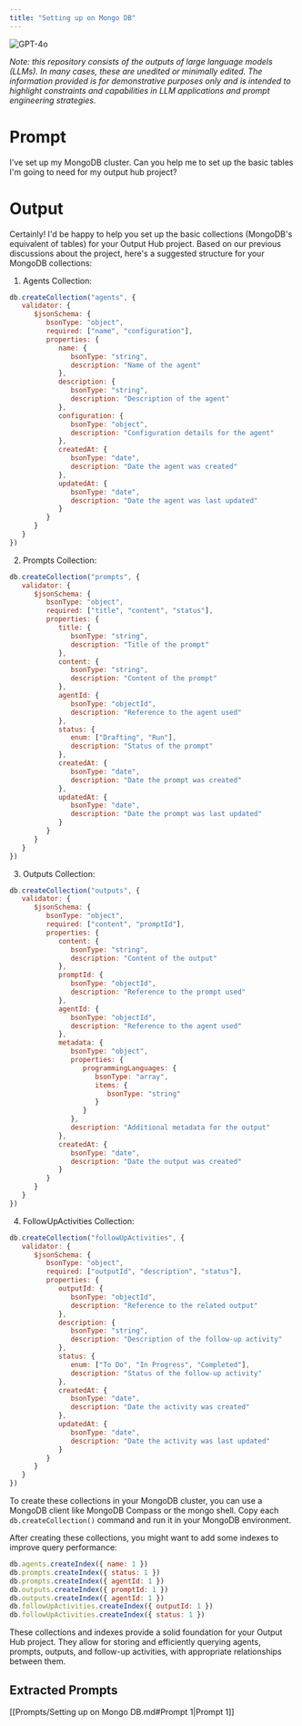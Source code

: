 ```yaml
---
title: "Setting up on Mongo DB"
---
```

![GPT-4o](https://img.shields.io/badge/GPT--4o-3333FF?style=for-the-badge&logo=openai&logoColor=white)



*Note: this repository consists of the outputs of large language models (LLMs). In many cases, these are unedited or minimally edited. The information provided is for demonstrative purposes only and is intended to highlight constraints and capabilities in LLM applications and prompt engineering strategies.*


# Prompt
I've set up my MongoDB cluster. Can you help me to set up the basic tables I'm going to need for my output hub project?

# Output
Certainly! I'd be happy to help you set up the basic collections (MongoDB's equivalent of tables) for your Output Hub project. Based on our previous discussions about the project, here's a suggested structure for your MongoDB collections:

1. Agents Collection:
```javascript
db.createCollection("agents", {
   validator: {
      $jsonSchema: {
         bsonType: "object",
         required: ["name", "configuration"],
         properties: {
            name: {
               bsonType: "string",
               description: "Name of the agent"
            },
            description: {
               bsonType: "string",
               description: "Description of the agent"
            },
            configuration: {
               bsonType: "object",
               description: "Configuration details for the agent"
            },
            createdAt: {
               bsonType: "date",
               description: "Date the agent was created"
            },
            updatedAt: {
               bsonType: "date",
               description: "Date the agent was last updated"
            }
         }
      }
   }
})
```

2. Prompts Collection:
```javascript
db.createCollection("prompts", {
   validator: {
      $jsonSchema: {
         bsonType: "object",
         required: ["title", "content", "status"],
         properties: {
            title: {
               bsonType: "string",
               description: "Title of the prompt"
            },
            content: {
               bsonType: "string",
               description: "Content of the prompt"
            },
            agentId: {
               bsonType: "objectId",
               description: "Reference to the agent used"
            },
            status: {
               enum: ["Drafting", "Run"],
               description: "Status of the prompt"
            },
            createdAt: {
               bsonType: "date",
               description: "Date the prompt was created"
            },
            updatedAt: {
               bsonType: "date",
               description: "Date the prompt was last updated"
            }
         }
      }
   }
})
```

3. Outputs Collection:
```javascript
db.createCollection("outputs", {
   validator: {
      $jsonSchema: {
         bsonType: "object",
         required: ["content", "promptId"],
         properties: {
            content: {
               bsonType: "string",
               description: "Content of the output"
            },
            promptId: {
               bsonType: "objectId",
               description: "Reference to the prompt used"
            },
            agentId: {
               bsonType: "objectId",
               description: "Reference to the agent used"
            },
            metadata: {
               bsonType: "object",
               properties: {
                  programmingLanguages: {
                     bsonType: "array",
                     items: {
                        bsonType: "string"
                     }
                  }
               },
               description: "Additional metadata for the output"
            },
            createdAt: {
               bsonType: "date",
               description: "Date the output was created"
            }
         }
      }
   }
})
```

4. FollowUpActivities Collection:
```javascript
db.createCollection("followUpActivities", {
   validator: {
      $jsonSchema: {
         bsonType: "object",
         required: ["outputId", "description", "status"],
         properties: {
            outputId: {
               bsonType: "objectId",
               description: "Reference to the related output"
            },
            description: {
               bsonType: "string",
               description: "Description of the follow-up activity"
            },
            status: {
               enum: ["To Do", "In Progress", "Completed"],
               description: "Status of the follow-up activity"
            },
            createdAt: {
               bsonType: "date",
               description: "Date the activity was created"
            },
            updatedAt: {
               bsonType: "date",
               description: "Date the activity was last updated"
            }
         }
      }
   }
})
```

To create these collections in your MongoDB cluster, you can use a MongoDB client like MongoDB Compass or the mongo shell. Copy each `db.createCollection()` command and run it in your MongoDB environment.

After creating these collections, you might want to add some indexes to improve query performance:

```javascript
db.agents.createIndex({ name: 1 })
db.prompts.createIndex({ status: 1 })
db.prompts.createIndex({ agentId: 1 })
db.outputs.createIndex({ promptId: 1 })
db.outputs.createIndex({ agentId: 1 })
db.followUpActivities.createIndex({ outputId: 1 })
db.followUpActivities.createIndex({ status: 1 })
```

These collections and indexes provide a solid foundation for your Output Hub project. They allow for storing and efficiently querying agents, prompts, outputs, and follow-up activities, with appropriate relationships between them.


 




## Extracted Prompts
[[Prompts/Setting up on Mongo DB.md#Prompt 1|Prompt 1]]
